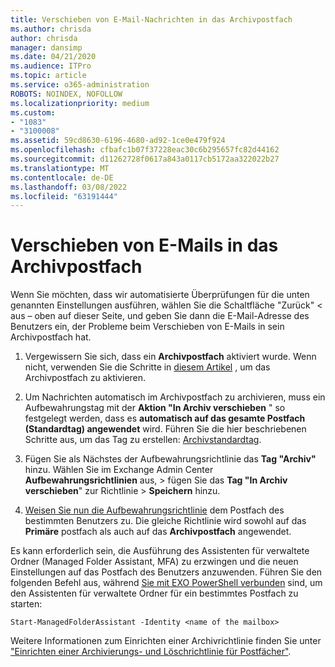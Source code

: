 ```yaml
---
title: Verschieben von E-Mail-Nachrichten in das Archivpostfach
ms.author: chrisda
author: chrisda
manager: dansimp
ms.date: 04/21/2020
ms.audience: ITPro
ms.topic: article
ms.service: o365-administration
ROBOTS: NOINDEX, NOFOLLOW
ms.localizationpriority: medium
ms.custom:
- "1083"
- "3100008"
ms.assetid: 59cd8630-6196-4680-ad92-1ce0e479f924
ms.openlocfilehash: cfbafc1b07f37228eac30c6b295657fc82d44162
ms.sourcegitcommit: d11262728f0617a843a0117cb5172aa322022b27
ms.translationtype: MT
ms.contentlocale: de-DE
ms.lasthandoff: 03/08/2022
ms.locfileid: "63191444"
---
```

# <a name="move-email-to-the-archive-mailbox"></a>Verschieben von E-Mails in das Archivpostfach

Wenn Sie möchten, dass wir automatisierte Überprüfungen für die unten genannten Einstellungen ausführen, wählen Sie die Schaltfläche "Zurück" < aus – oben auf dieser Seite, und geben Sie dann die E-Mail-Adresse des Benutzers ein, der Probleme beim Verschieben von E-Mails in sein Archivpostfach hat.

1. Vergewissern Sie sich, dass ein **Archivpostfach** aktiviert wurde. Wenn nicht, verwenden Sie die Schritte in [diesem Artikel](https://docs.microsoft.com/microsoft-365/compliance/enable-archive-mailboxes) , um das Archivpostfach zu aktivieren.

2. Um Nachrichten automatisch im Archivpostfach zu archivieren, muss ein Aufbewahrungstag mit der **Aktion "In Archiv verschieben** " so festgelegt werden, dass es **automatisch auf das gesamte Postfach (Standardtag) angewendet** wird. Führen Sie die hier beschriebenen Schritte aus, um das Tag zu erstellen: [Archivstandardtag](https://docs.microsoft.com/microsoft-365/compliance/set-up-an-archive-and-deletion-policy-for-mailboxes#create-a-custom-archive-default-policy-tag).

3. Fügen Sie als Nächstes der Aufbewahrungsrichtlinie das **Tag "Archiv"** hinzu. Wählen Sie im Exchange Admin Center **Aufbewahrungsrichtlinien** aus, > fügen Sie das **Tag "In Archiv verschieben**" zur Richtlinie > **Speichern** hinzu.

4. [Weisen Sie nun die Aufbewahrungsrichtlinie](https://docs.microsoft.com/exchange/security-and-compliance/messaging-records-management/apply-retention-policy) dem Postfach des bestimmten Benutzers zu. Die gleiche Richtlinie wird sowohl auf das **Primäre** postfach als auch auf das **Archivpostfach** angewendet.

Es kann erforderlich sein, die Ausführung des Assistenten für verwaltete Ordner (Managed Folder Assistant, MFA) zu erzwingen und die neuen Einstellungen auf das Postfach des Benutzers anzuwenden. Führen Sie den folgenden Befehl aus, während [Sie mit EXO PowerShell verbunden](https://docs.microsoft.com/powershell/exchange/exchange-online/connect-to-exchange-online-powershell/connect-to-exchange-online-powershell?view=exchange-ps&preserve-view=true) sind, um den Assistenten für verwaltete Ordner für ein bestimmtes Postfach zu starten:
  
`Start-ManagedFolderAssistant -Identity <name of the mailbox>`

Weitere Informationen zum Einrichten einer Archivrichtlinie finden Sie unter ["Einrichten einer Archivierungs- und Löschrichtlinie für Postfächer"](https://docs.microsoft.com/microsoft-365/compliance/set-up-an-archive-and-deletion-policy-for-mailboxes#step-1-enable-archive-mailboxes-for-users).
  